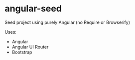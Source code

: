 angular-seed
=======================

Seed project using purely Angular (no Require or Browserify)

Uses:

* Angular
* Angular UI Router
* Bootstrap




